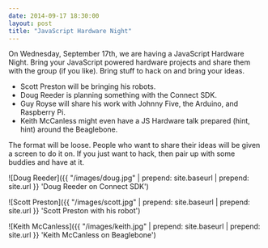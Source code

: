 ```yaml
---
date: 2014-09-17 18:30:00
layout: post
title: "JavaScript Hardware Night"
---
```


On Wednesday, September 17th, we are having a JavaScript Hardware Night. Bring your JavaScript powered hardware projects and share them with the group (if you like). Bring stuff to hack on and bring your ideas.

- Scott Preston will be bringing his robots.
- Doug Reeder is planning something with the Connect SDK.
- Guy Royse will share his work with Johnny Five, the Arduino, and Raspberry Pi.
- Keith McCanless might even have a JS Hardware talk prepared (hint, hint) around the Beaglebone.

The format will be loose. People who want to share their ideas will be given a screen to do it on. If you just want to hack, then pair up with some buddies and have at it.

![Doug Reeder]({{ "/images/doug.jpg" | prepend: site.baseurl | prepend: site.url }} 'Doug Reeder on Connect SDK')

![Scott Preston]({{ "/images/scott.jpg" | prepend: site.baseurl | prepend: site.url }} 'Scott Preston with his robot')

![Keith McCanless]({{ "/images/keith.jpg" | prepend: site.baseurl | prepend: site.url }} 'Keith McCanless on Beaglebone')
